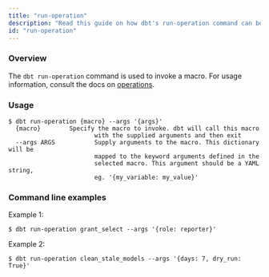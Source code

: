 ```yaml
---
title: "run-operation"
description: "Read this guide on how dbt's run-operation command can be used to invoke a macro. "
id: "run-operation"
---
```


### Overview

The `dbt run-operation` command is used to invoke a macro. For usage information, consult the docs on [operations](/docs/build/hooks-operations#operations).

### Usage
```
$ dbt run-operation {macro} --args '{args}'
  {macro}        Specify the macro to invoke. dbt will call this macro
                        with the supplied arguments and then exit
  --args ARGS           Supply arguments to the macro. This dictionary will be
                        mapped to the keyword arguments defined in the
                        selected macro. This argument should be a YAML string,
                        eg. '{my_variable: my_value}'
```
### Command line examples

Example 1:

`$ dbt run-operation grant_select --args '{role: reporter}'`

Example 2:

`$ dbt run-operation clean_stale_models --args '{days: 7, dry_run: True}'`
